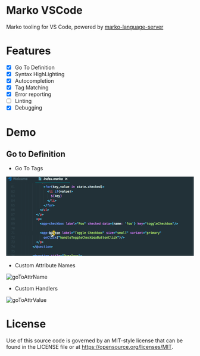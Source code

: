 # Marko VSCode

Marko tooling for VS Code, powered by [marko-language-server](../../tree/master/server)

# Features

- [x] Go To Definition
- [x] Syntax HighLighting
- [x] Autocompletion
- [x] Tag Matching
- [x] Error reporting
- [ ] Linting
- [x] Debugging

# Demo

## Go to Definition

- Go To Tags

![goToTag](https://raw.githubusercontent.com/marko-js/language-server/main/packages/vscode/img/goToTag.gif)

- Custom Attribute Names

![goToAttrName](https://raw.githubusercontent.com/marko-js/language-server/main/clients/vscode/img/goToAttrName.gif)

- Custom Handlers

![goToAttrValue](https://raw.githubusercontent.com/marko-js/language-server/main/clients/vscode/img/goToAttrValue.gif)

# License

Use of this source code is governed by an MIT-style license that can be found in
the LICENSE file or at https://opensource.org/licenses/MIT.
